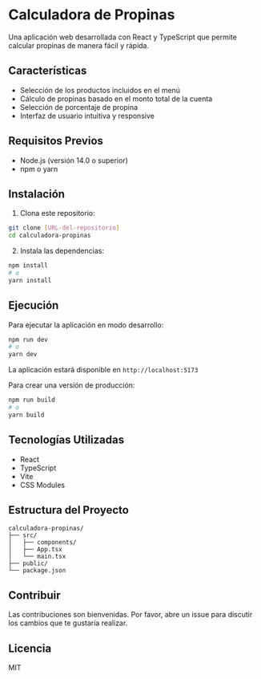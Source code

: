# Calculadora de Propinas

Una aplicación web desarrollada con React y TypeScript que permite calcular propinas de manera fácil y rápida.

## Características

- Selección de los productos incluidos en el menú
- Cálculo de propinas basado en el monto total de la cuenta
- Selección de porcentaje de propina
- Interfaz de usuario intuitiva y responsive


## Requisitos Previos

- Node.js (versión 14.0 o superior)
- npm o yarn

## Instalación

1. Clona este repositorio:

```bash
git clone [URL-del-repositorio]
cd calculadora-propinas
```

2. Instala las dependencias:

```bash
npm install
# o
yarn install
```

## Ejecución

Para ejecutar la aplicación en modo desarrollo:

```bash
npm run dev
# o
yarn dev
```

La aplicación estará disponible en `http://localhost:5173`

Para crear una versión de producción:

```bash
npm run build
# o
yarn build
```

## Tecnologías Utilizadas

- React
- TypeScript
- Vite
- CSS Modules

## Estructura del Proyecto

```
calculadora-propinas/
├── src/
│   ├── components/
│   ├── App.tsx
│   └── main.tsx
├── public/
└── package.json
```

## Contribuir

Las contribuciones son bienvenidas. Por favor, abre un issue para discutir los cambios que te gustaría realizar.

## Licencia

MIT
